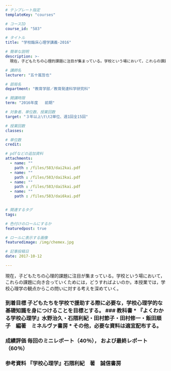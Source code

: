 ```yaml
---
# テンプレート指定
templateKey: "courses"

# コースID
course_id: "583"

# タイトル
title: "学校臨床心理学講義-2016"

# 簡単な説明
description: >-
  現在，子どもたちの心理的課題に注目が集まっている。学校という場において，これらの課題に向き合っていくためには，どうすればよいのか。本授業では，学校心理学の観点からこの問いに対する考えを深めていく。...

# 講師名
lecturer: "五十嵐哲也"

# 部局名
department: "教育学部／教育発達科学研究科"

# 開講時限
term: "2016年度	前期"

# 対象者、単位数、授業回数
target: "３年以上\t\t2単位、週1回全15回"

# 授業回数
classes: 

# 単位数
credit: 

# pdfなどの追加資料
attachments: 
  - name: "" 
    path : /files/583/dai2kai.pdf
  - name: "" 
    path : /files/583/dai3kai.pdf
  - name: "" 
    path : /files/583/dai5kai.pdf
  - name: "" 
    path : /files/583/dai6kai.pdf


# 関連するタグ
tags:

# 色付けのロールにするか
featuredpost: true

# ロールに表示する画像
featuredimage: /img/chemex.jpg

# 記事投稿日
date: 2017-10-12

---
```

現在，子どもたちの心理的課題に注目が集まっている。学校という場において，これらの課題に向き合っていくためには，どうすればよいのか。本授業では，学校心理学の観点からこの問いに対する考えを深めていく。


 ### 到着目標 子どもたちを学校で援助する際に必要な，学校心理学的な基礎知識を身につけることを目標とする。 ### 教科書 * 『よくわかる学校心理学』水野治久・石隈利紀・田村節子・田村修一・飯田順子　編著　ミネルヴァ書房 * その他，必要な資料は適宜配布する。



 ### 成績評価 毎回のミニレポート（40％）， および最終レポート（60％）
 ### 参考資料 『学校心理学』石隈利紀　著　誠信書房